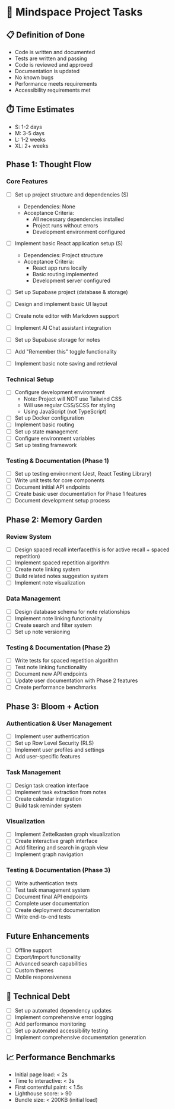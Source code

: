 # 🎯 Mindspace Project Tasks

## 📋 Definition of Done
- Code is written and documented
- Tests are written and passing
- Code is reviewed and approved
- Documentation is updated
- No known bugs
- Performance meets requirements
- Accessibility requirements met

## ⏱️ Time Estimates
- S: 1-2 days
- M: 3-5 days
- L: 1-2 weeks
- XL: 2+ weeks

## Phase 1: Thought Flow
### Core Features
- [ ] Set up project structure and dependencies (S)
  - Dependencies: None
  - Acceptance Criteria:
    - All necessary dependencies installed
    - Project runs without errors
    - Development environment configured

- [ ] Implement basic React application setup (S)
  - Dependencies: Project structure
  - Acceptance Criteria:
    - React app runs locally
    - Basic routing implemented
    - Development server configured

- [ ] Set up Supabase project (database & storage)
- [ ] Design and implement basic UI layout
- [ ] Create note editor with Markdown support
- [ ] Implement AI Chat assistant integration
- [ ] Set up Supabase storage for notes
- [ ] Add "Remember this" toggle functionality
- [ ] Implement basic note saving and retrieval

### Technical Setup
- [ ] Configure development environment
  - Note: Project will NOT use Tailwind CSS
  - Will use regular CSS/SCSS for styling
  - Using JavaScript (not TypeScript)
- [ ] Set up Docker configuration
- [ ] Implement basic routing
- [ ] Set up state management
- [ ] Configure environment variables
- [ ] Set up testing framework

### Testing & Documentation (Phase 1)
- [ ] Set up testing environment (Jest, React Testing Library)
- [ ] Write unit tests for core components
- [ ] Document initial API endpoints
- [ ] Create basic user documentation for Phase 1 features
- [ ] Document development setup process

## Phase 2: Memory Garden
### Review System
- [ ] Design spaced recall interface(this is for active recall + spaced repetition)
- [ ] Implement spaced repetition algorithm
- [ ] Create note linking system
- [ ] Build related notes suggestion system
- [ ] Implement note visualization

### Data Management
- [ ] Design database schema for note relationships
- [ ] Implement note linking functionality
- [ ] Create search and filter system
- [ ] Set up note versioning

### Testing & Documentation (Phase 2)
- [ ] Write tests for spaced repetition algorithm
- [ ] Test note linking functionality
- [ ] Document new API endpoints
- [ ] Update user documentation with Phase 2 features
- [ ] Create performance benchmarks

## Phase 3: Bloom + Action
### Authentication & User Management
- [ ] Implement user authentication
- [ ] Set up Row Level Security (RLS)
- [ ] Implement user profiles and settings
- [ ] Add user-specific features

### Task Management
- [ ] Design task creation interface
- [ ] Implement task extraction from notes
- [ ] Create calendar integration
- [ ] Build task reminder system

### Visualization
- [ ] Implement Zettelkasten graph visualization
- [ ] Create interactive graph interface
- [ ] Add filtering and search in graph view
- [ ] Implement graph navigation

### Testing & Documentation (Phase 3)
- [ ] Write authentication tests
- [ ] Test task management system
- [ ] Document final API endpoints
- [ ] Complete user documentation
- [ ] Create deployment documentation
- [ ] Write end-to-end tests

## Future Enhancements
- [ ] Offline support
- [ ] Export/Import functionality
- [ ] Advanced search capabilities
- [ ] Custom themes
- [ ] Mobile responsiveness

## 🔄 Technical Debt
- [ ] Set up automated dependency updates
- [ ] Implement comprehensive error logging
- [ ] Add performance monitoring
- [ ] Set up automated accessibility testing
- [ ] Implement comprehensive documentation generation

## 📈 Performance Benchmarks
- Initial page load: < 2s
- Time to interactive: < 3s
- First contentful paint: < 1.5s
- Lighthouse score: > 90
- Bundle size: < 200KB (initial load)